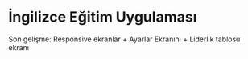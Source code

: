 
# İngilizce Eğitim Uygulaması 
 
Son gelişme: Responsive ekranlar + Ayarlar Ekranını + Liderlik tablosu ekranı
